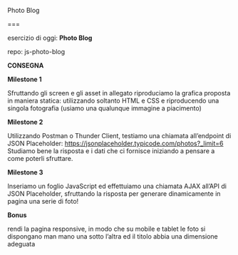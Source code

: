 Photo Blog

===



esercizio di oggi: **Photo Blog**

repo: js-photo-blog

**CONSEGNA**

**Milestone 1**

Sfruttando gli screen e gli asset in allegato riproduciamo la grafica proposta in maniera statica: utilizzando soltanto HTML e CSS e riproducendo una singola fotografia (usiamo una qualunque immagine a piacimento)

**Milestone 2**

Utilizzando Postman o Thunder Client, testiamo una chiamata all’endpoint di JSON Placeholder:
https://jsonplaceholder.typicode.com/photos?_limit=6
Studiamo bene la risposta e i dati che ci fornisce iniziando a pensare a come poterli sfruttare.

**Milestone 3**

Inseriamo un foglio JavaScript ed effettuiamo una chiamata AJAX all’API di JSON Placeholder, sfruttando la risposta per generare dinamicamente in pagina una serie di foto!

**Bonus**

rendi la pagina responsive, in modo che su mobile e tablet le foto si dispongano man mano una sotto l’altra ed il titolo abbia una dimensione adeguata

